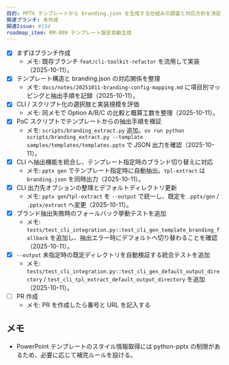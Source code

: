 ```yaml
---
目的: PPTX テンプレートから branding.json を生成する仕組みの調査と対応方針を決定する
関連ブランチ: 未作成
関連Issue: #134
roadmap_item: RM-009 テンプレート設定自動生成
---
```


- [x] まずはブランチ作成
  - メモ: 既存ブランチ `feat/cli-toolkit-refactor` を流用して実装（2025-10-11）。
- [x] テンプレート構造と branding.json の対応関係を整理
  - メモ: `docs/notes/20251011-branding-config-mapping.md` に項目別マッピングと抽出手順を記録（2025-10-11）。
- [x] CLI / スクリプト化の選択肢と実装規模を評価
  - メモ: 同メモで Option A/B/C の比較と概算工数を整理（2025-10-11）。
- [x] PoC スクリプトでテンプレートからの抽出手順を検証
  - メモ: `scripts/branding_extract.py` 追加。`uv run python scripts/branding_extract.py --template samples/templates/templates.pptx` で JSON 出力を確認（2025-10-11）。
- [x] CLI へ抽出機能を統合し、テンプレート指定時のブランド切り替えに対応
  - メモ: `pptx gen` でテンプレート指定時に自動抽出。`tpl-extract` は `branding.json` を同時出力（2025-10-11）。
- [x] CLI 出力先オプションの整理とデフォルトディレクトリ更新
  - メモ: `pptx gen`/`tpl-extract` を `--output` で統一し、既定を `.pptx/gen` / `.pptx/extract` へ変更（2025-10-11）。
- [x] ブランド抽出失敗時のフォールバック挙動テストを追加
  - メモ: `tests/test_cli_integration.py::test_cli_gen_template_branding_fallback` を追加し、抽出エラー時にデフォルトへ切り替わることを確認（2025-10-11）。
- [x] `--output` 未指定時の既定ディレクトリを自動検証する統合テストを追加
  - メモ: `tests/test_cli_integration.py::test_cli_gen_default_output_directory` / `test_cli_tpl_extract_default_output_directory` を追加（2025-10-11）。
- [ ] PR 作成
  - メモ: PR を作成したら番号と URL を記入する

## メモ
- PowerPoint テンプレートのスタイル情報取得には python-pptx の制限があるため、必要に応じて補完ルールを設ける。

